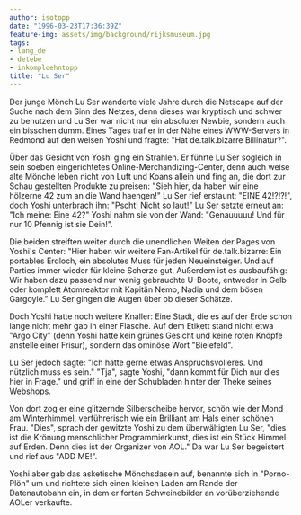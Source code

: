 ```yaml
---
author: isotopp
date: "1996-03-23T17:36:39Z"
feature-img: assets/img/background/rijksmuseum.jpg
tags:
- lang_de
- detebe
- inkomploehntopp
title: "Lu Ser"
---
```


Der junge Mönch Lu Ser wanderte viele Jahre durch die Netscape auf der Suche nach dem Sinn des Netzes,
denn dieses war kryptisch und schwer zu benutzen und Lu Ser war nicht nur ein absoluter Newbie,
sondern auch ein bisschen dumm. 
Eines Tages traf er in der Nähe eines WWW-Servers in Redmond auf den weisen Yoshi und fragte: 
"Hat de.talk.bizarre Billinatur?".

Über das Gesicht von Yoshi ging ein Strahlen.
Er führte Lu Ser sogleich in sein soeben eingerichtetes Online-Merchandizing-Center, 
denn auch weise alte Mönche leben nicht von Luft und Koans allein und fing an,
die dort zur Schau gestellten Produkte zu preisen: 
"Sieh hier, da haben wir eine hölzerne 42 zum an die Wand haengen!"
Lu Ser rief erstaunt: "EINE 42!?!?!", doch Yoshi unterbrach ihn:
"Pscht! Nicht so laut!" 
Lu Ser setzte erneut an: "Ich meine: Eine 42?"
Yoshi nahm sie von der Wand: "Genauuuuu! Und für nur 10 Pfennig ist sie Dein!".

Die beiden streiften weiter durch die unendlichen Weiten der Pages von Yoshi's Center:
"Hier haben wir weitere Fan-Artikel für de.talk.bizarre:
Ein portables Erdloch, ein absolutes Muss für jeden Neueinsteiger. 
Und auf Parties immer wieder für kleine Scherze gut.
Außerdem ist es ausbaufähig:
Wir haben dazu passend nur wenig gebrauchte U-Boote, entweder in Gelb oder komplett Atomreaktor mit Kapitän Nemo, Nadia und dem bösen Gargoyle."
Lu Ser gingen die Augen über ob dieser Schätze.

Doch Yoshi hatte noch weitere Knaller: Eine Stadt, die es auf der Erde schon lange nicht mehr gab in einer Flasche. 
Auf dem Etikett stand nicht etwa "Argo City" (denn Yoshi hatte kein grünes Gesicht und keine roten Knöpfe anstelle einer Frisur),
sondern das ominöse Wort "Bielefeld". 

Lu Ser jedoch sagte: "Ich hätte gerne etwas Anspruchsvolleres. Und nützlich muss es sein."
"Tja", sagte Yoshi, "dann kommt für Dich nur dies hier in Frage." und griff in eine der Schubladen hinter der Theke seines Webshops.

Von dort zog er eine glitzernde Silberscheibe hervor, schön wie der Mond am Winterhimmel, 
verführerisch wie ein Brilliant am Hals einer schönen Frau.
"Dies", sprach der gewitzte Yoshi zu dem überwältigten Lu Ser, "dies ist die Krönung menschlicher Programmierkunst, 
dies ist ein Stück Himmel auf Erden. 
Denn dies ist der Organizer von AOL." 
Da war Lu Ser begeistert und rief aus "ADD ME!".

Yoshi aber gab das asketische Mönchsdasein auf, benannte sich in "Porno-Plön" um
und richtete sich einen kleinen Laden am Rande der Datenautobahn ein, in dem er fortan Schweinebilder an vorüberziehende AOLer verkaufte.
